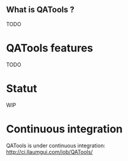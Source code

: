 What is QATools ?
----------------
TODO

QATools features
===============
TODO

Statut
======
WIP

Continuous integration
======================
QATools is under continuous integration: http://ci.llaumgui.com/job/QATools/
